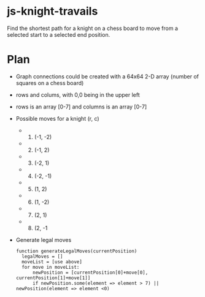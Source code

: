# js-knight-travails
Find the shortest path for a knight on a chess board to move from a selected start to a selected end position.


# Plan

- Graph connections could be created with a 64x64 2-D array (number of squares on a chess board)

- rows and colums, with 0,0 being in the upper left
- rows is an array [0-7] and columns is an array [0-7]
- Possible moves for a knight (r, c)
  - 1) (-1, -2)
  - 2) (-1, 2)
  - 3) (-2, 1)
  - 4) (-2, -1)
  - 5) (1, 2)
  - 6) (1, -2)
  - 7) (2, 1)
  - 8) (2, -1
   
- Generate legal moves
  ```
  function generateLegalMoves(currentPosition)
    legalMoves = []
    moveList = [use above]
    for move in moveList:
        newPosition = [currentPosition[0]+move[0], currentPosition[1]+move[1]]
        if newPosition.some(element => element > 7) || newPosition(element => element <0)
```
    